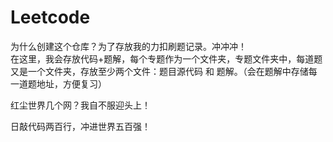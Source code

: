 # Leetcode
为什么创建这个仓库？为了存放我的力扣刷题记录。冲冲冲！<br>
在这里，我会存放代码+题解，每个专题作为一个文件夹，专题文件夹中，每道题又是一个文件夹，存放至少两个文件：题目源代码 和 题解。（会在题解中存储每一道题地址，方便复习）

红尘世界几个网？我自不服迎头上！

日敲代码两百行，冲进世界五百强！